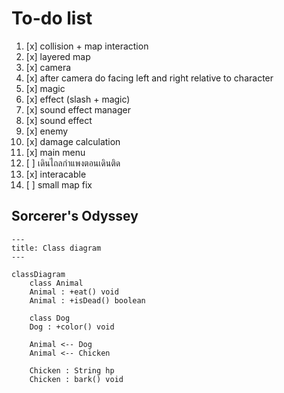 # To-do list

1. [x] collision + map interaction
1. [x] layered map
1. [x] camera
1. [x] after camera do facing left and right relative to character
1. [x] magic
1. [x] effect (slash + magic)
1. [x] sound effect manager
1. [x] sound effect
1. [x] enemy
1. [x] damage calculation
1. [x] main menu
1. [ ] เดินไถลกำแพงตอนเดินติด
1. [x] interacable
1. [ ] small map fix

## Sorcerer's Odyssey

```mermaid
---
title: Class diagram
---

classDiagram
    class Animal
    Animal : +eat() void
    Animal : +isDead() boolean

    class Dog
    Dog : +color() void

    Animal <-- Dog
    Animal <-- Chicken

    Chicken : String hp
    Chicken : bark() void

```
